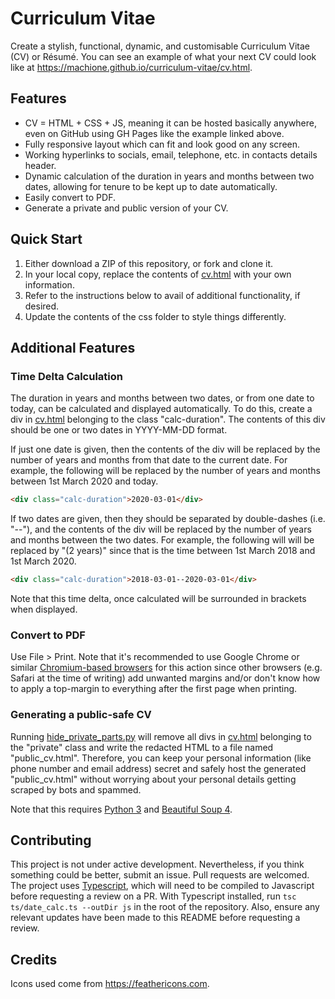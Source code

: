 # Curriculum Vitae

Create a stylish, functional, dynamic, and customisable Curriculum Vitae (CV) or Résumé. You can see an example of what your next CV could look like at <https://machione.github.io/curriculum-vitae/cv.html>.

## Features

- CV = HTML + CSS + JS, meaning it can be hosted basically anywhere, even on GitHub using GH Pages like the example linked above.
- Fully responsive layout which can fit and look good on any screen.
- Working hyperlinks to socials, email, telephone, etc. in contacts details header.
- Dynamic calculation of the duration in years and months between two dates, allowing for tenure to be kept up to date automatically.
- Easily convert to PDF.
- Generate a private and public version of your CV.

## Quick Start

1. Either download a ZIP of this repository, or fork and clone it.
2. In your local copy, replace the contents of [cv.html](cv.html) with your own information.
3. Refer to the instructions below to avail of additional functionality, if desired.
4. Update the contents of the css folder to style things differently.

## Additional Features

### Time Delta Calculation

The duration in years and months between two dates, or from one date to today, can be calculated and displayed automatically. To do this, create a div in [cv.html](cv.html) belonging to the class "calc-duration". The contents of this div should be one or two dates in YYYY-MM-DD format.

If just one date is given, then the contents of the div will be replaced by the number of years and months from that date to the current date. For example, the following will be replaced by the number of years and months between 1st March 2020 and today.

```html
<div class="calc-duration">2020-03-01</div>
```

If two dates are given, then they should be separated by double-dashes (i.e. "--"), and the contents of the div will be replaced by the number of years and months between the two dates. For example, the following will will be replaced by "(2 years)" since that is the time between 1st March 2018 and 1st March 2020.

```html
<div class="calc-duration">2018-03-01--2020-03-01</div>
```

Note that this time delta, once calculated will be surrounded in brackets when displayed.

### Convert to PDF

Use File > Print. Note that it's recommended to use Google Chrome or similar [Chromium-based browsers](https://en.wikipedia.org/wiki/Chromium_(web_browser)) for this action since other browsers (e.g. Safari at the time of writing) add unwanted margins and/or don't know how to apply a top-margin to everything after the first page when printing.

### Generating a public-safe CV

Running [hide_private_parts.py](hide_private_parts.py) will remove all divs in [cv.html](cv.html) belonging to the "private" class and write the redacted HTML to a file named "public_cv.html". Therefore, you can keep your personal information (like phone number and email address) secret and safely host the generated "public_cv.html" without worrying about your personal details getting scraped by bots and spammed.

Note that this requires [Python 3](https://www.python.org) and [Beautiful Soup 4](https://pypi.org/project/beautifulsoup4/).

## Contributing

This project is not under active development. Nevertheless, if you think something could be better, submit an issue. Pull requests are welcomed. The project uses [Typescript](https://www.typescriptlang.org), which will need to be compiled to Javascript before requesting a review on a PR. With Typescript installed, run `tsc ts/date_calc.ts --outDir js` in the root of the repository. Also, ensure any relevant updates have been made to this README before requesting a review.

## Credits

Icons used come from <https://feathericons.com>.
